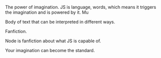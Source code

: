 <!--Title: Imports and Exports -->

The power of imagination.  JS is language, words, which means it triggers the imagination and is powered by it.  Mu

Body of text that can be interpreted in different ways.

Fanfiction.

Node is fanfiction about what JS is capable of.

Your imagination can become the standard.


